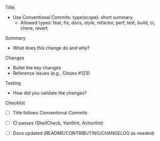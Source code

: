 Title

- Use Conventional Commits: type(scope): short summary
  - Allowed types: feat, fix, docs, style, refactor, perf, test, build, ci, chore, revert

Summary

- What does this change do and why?

Changes

- Bullet the key changes
- Reference issues (e.g., Closes #123)

Testing

- How did you validate the changes?

Checklist

- [ ] Title follows Conventional Commits
- [ ] CI passes (ShellCheck, Yamllint, Actionlint)
- [ ] Docs updated (README/CONTRIBUTING/CHANGELOG as needed)

